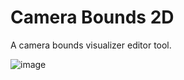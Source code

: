 # Camera Bounds 2D
A camera bounds visualizer editor tool.

![image](https://github.com/prashant-singh/camera-bounds-2D/blob/master/camera%20bounds1.gif)

